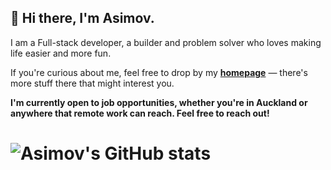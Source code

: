 ## 👋 Hi there, I'm Asimov.

I am a Full-stack developer, a builder and problem solver who loves making life easier and more fun.

If you're curious about me, feel free to drop by my **[homepage](https://asimov.top)** — there's more stuff there that might interest you.

**I'm currently open to job opportunities, whether you're in Auckland or anywhere that remote work can reach. Feel free to reach out!**

# ![Asimov's GitHub stats](https://github-readme-stats-six-navy-14.vercel.app/api?username=aizhimou&show_icons=true&theme=transparent&hide=contribs,prs)
